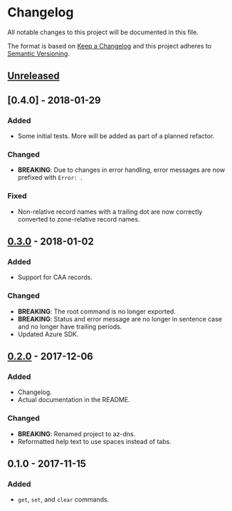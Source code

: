 # Changelog
All notable changes to this project will be documented in this file.

The format is based on [Keep a Changelog] and this project adheres to
[Semantic Versioning].

## [Unreleased]

## [0.4.0] - 2018-01-29
### Added
- Some initial tests. More will be added as part of a planned refactor.

### Changed
- **BREAKING**: Due to changes in error handling, error messages are now
  prefixed with `Error: `.

### Fixed
- Non-relative record names with a trailing dot are now correctly converted to
  zone-relative record names.

## [0.3.0] - 2018-01-02
### Added
- Support for CAA records.

### Changed
- **BREAKING**: The root command is no longer exported.
- **BREAKING**: Status and error message are no longer in sentence case and no
  longer have trailing periods.
- Updated Azure SDK.

## [0.2.0] - 2017-12-06
### Added
- Changelog.
- Actual documentation in the README.

### Changed
- **BREAKING**: Renamed project to az-dns.
- Reformatted help text to use spaces instead of tabs.

## 0.1.0 - 2017-11-15
### Added
- `get`, `set`, and `clear` commands.

[Keep a Changelog]: http://keepachangelog.com/en/1.0.0/
[Semantic Versioning]: https://semver.org/spec/v2.0.0.html

[Unreleased]: https://github.com/elyscape/az-dns/compare/v0.4.0...HEAD
[0.340]: https://github.com/elyscape/az-dns/compare/v0.3.0...v0.4.0
[0.3.0]: https://github.com/elyscape/az-dns/compare/v0.2.0...v0.3.0
[0.2.0]: https://github.com/elyscape/az-dns/compare/v0.1.0...v0.2.0
